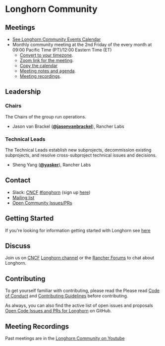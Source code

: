 # Longhorn Community

## Meetings
* [See Longhorn Community Events Calendar](http://bit.ly/longhorn-events)
* Monthly community meeting at the 2nd Friday of the every month at 09:00 Pacific Time (PT)/12:00 Eastern Time (ET)
  * [Convert to your timezone](http://www.thetimezoneconverter.com/?t=12:00&tz=Eastern%20Standard%20Time%20%28EST%29).
  * [Zoom link for the meeting](http://bit.ly/longhorn-community-meeting).
  * [Copy the calendar](http://bit.ly/longhorn-events)
  * [Meeting notes and agenda](http://bit.ly/longhorn-workdoc).
  * [Meeting recordings](https://www.youtube.com/channel/UCGk1f-LCVmccf1pX4OvF1Ig).

## Leadership

### Chairs

The Chairs of the group run operations.

* Jason van Brackel (**[@jasonvanbrackel](https://github.com/JasonvanBrackel)**), Rancher Labs

### Technical Leads

The Technical Leads establish new subprojects, decommission existing
subprojects, and resolve cross-subproject technical issues and decisions.

* Sheng Yang (**[@yasker](https://github.com/yasker)**), Rancher Labs

## Contact

* Slack: [CNCF](https://slack.cncf.io/) [#longhorn](https://cloud-native.slack.com/messages/longhorn) (sign up [here](https://slack.cncf.io/))
* [Mailing list](https://groups.google.com/forum/#!forum/longhorn-io)
* [Open Community Issues/PRs](https://github.com/longhorn/longhorn/issues)

## Getting Started

If you're looking for information getting started with Longhorn see [here](https://github.com/longhorn/longhorn)

## Discuss

Join us on [CNCF](https://slack.cncf.io/) [Longhorn channel](https://cloud-native.slack.com/messages/longhorn) or the [Rancher Forums](https://forums.rancher.com/c/longhorn) to chat about Longhorn.

## Contributing

To get yourself familiar with contributing, please read the Please read [Code of Conduct](https://github.com/longhorn/longhorn/blob/master/CODE_OF_CONDUCT.md) and [Contributing Guidelines](https://github.com/longhorn/longhorn/blob/master/CONTRIBUTING.md) before contributing.

As always, you can also find the active list of open issues and proposals [Open Code Issues and PRs for Longhorn](https://github.com/longhorn/longhorn/issues) on GitHub.

## Meeting Recordings

Past meetings are in the [Longhorn Community on Youtube](https://www.youtube.com/channel/UCGk1f-LCVmccf1pX4OvF1Ig)

